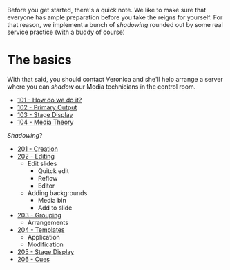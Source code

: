 <!-- TITLE: Training -->
<!-- SUBTITLE: After you're done with this, you shall have domain over the sanctuary screens -->

Before you get started, there's a quick note. We like to make sure that everyone has ample preparation before you take the reigns for yourself. For that reason, we implement a bunch of _shadowing_ rounded out by some real service practice (with a buddy of course)
# The basics
With that said, you should contact Veronica and she'll help arrange a server where you can _shadow_ our Media technicians in the control room.

* [101 - How do we do it?](/media/training-pages/101)
* [102 - Primary Output](/media/training-pages/102)
* [103 - Stage Display](/media/training-pages/103)
* [104 - Media Theory](/media/training-pages/104)

_Shadowing_?
* [201 - Creation](/media/training-pages/201)
* [202 - Editing](/media/training-pages/201)
	* Edit slides
		* Quitck edit
		* Reflow
		* Editor
	* Adding backgrounds
		* Media bin
		* Add to slide
* [203 - Grouping](/media/training-pages/203)
	* Arrangements
* [204 - Templates](/media/training-pages/204)
	* Application
	* Modification
* [205 - Stage Display](/media/training-pages/205)
* [206 - Cues](/media/training-pages/206)